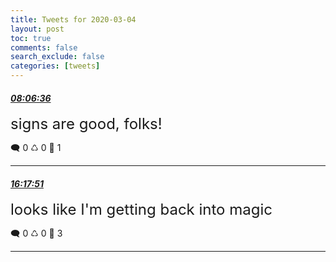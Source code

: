 ```yaml
---
title: Tweets for 2020-03-04
layout: post
toc: true
comments: false
search_exclude: false
categories: [tweets]
---
```



#### <a href = "https://twitter.com/deepfates/status/1235220103215509504">*08:06:36*</a>

<font size="5">signs are good, folks!</font>



🗨️ 0 ♺ 0 🤍  1   

---
    
#### <a href = "https://twitter.com/deepfates/status/1235343731542364160">*16:17:51*</a>

<font size="5">looks like I'm getting back into magic</font>



🗨️ 0 ♺ 0 🤍  3   

---
    
            

